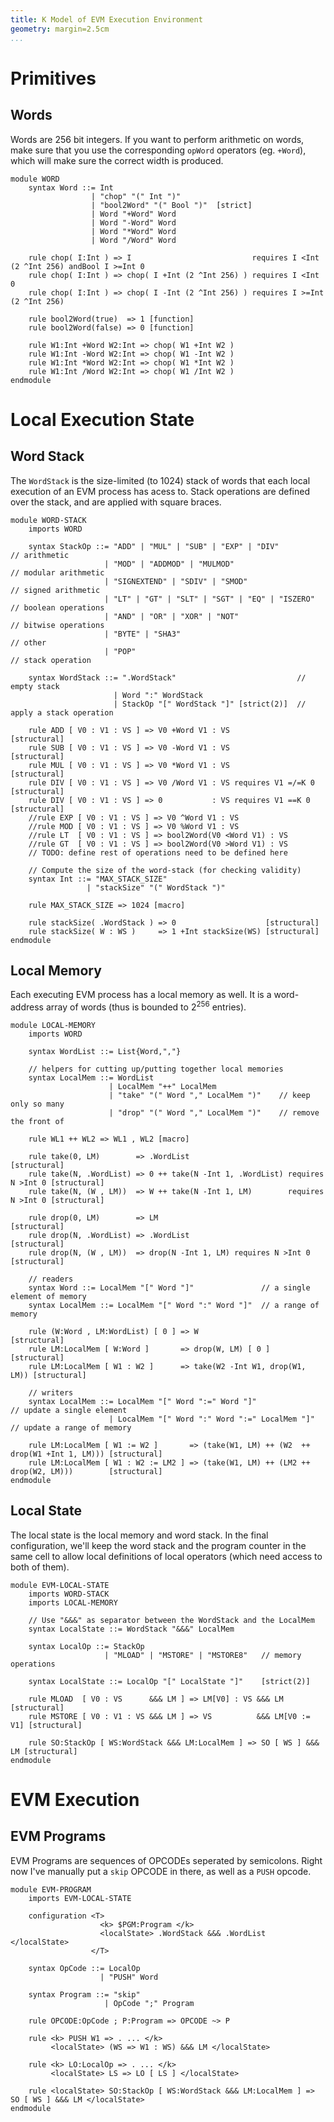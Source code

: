 ```yaml
---
title: K Model of EVM Execution Environment
geometry: margin=2.5cm
...
```



Primitives
==========

Words
-----

Words are 256 bit integers. If you want to perform arithmetic on words, make
sure that you use the corresponding `opWord` operators (eg. `+Word`), which will
make sure the correct width is produced.

```k
module WORD
    syntax Word ::= Int
                  | "chop" "(" Int ")"
                  | "bool2Word" "(" Bool ")"  [strict]
                  | Word "+Word" Word
                  | Word "-Word" Word
                  | Word "*Word" Word
                  | Word "/Word" Word

    rule chop( I:Int ) => I                           requires I <Int (2 ^Int 256) andBool I >=Int 0
    rule chop( I:Int ) => chop( I +Int (2 ^Int 256) ) requires I <Int 0
    rule chop( I:Int ) => chop( I -Int (2 ^Int 256) ) requires I >=Int (2 ^Int 256)

    rule bool2Word(true)  => 1 [function]
    rule bool2Word(false) => 0 [function]

    rule W1:Int +Word W2:Int => chop( W1 +Int W2 )
    rule W1:Int -Word W2:Int => chop( W1 -Int W2 )
    rule W1:Int *Word W2:Int => chop( W1 *Int W2 )
    rule W1:Int /Word W2:Int => chop( W1 /Int W2 )
endmodule
```


Local Execution State
=====================

Word Stack
----------

The `WordStack` is the size-limited (to 1024) stack of words that each local
execution of an EVM process has acess to. Stack operations are defined over the
stack, and are applied with square braces.

```k
module WORD-STACK
    imports WORD

    syntax StackOp ::= "ADD" | "MUL" | "SUB" | "EXP" | "DIV"            // arithmetic
                     | "MOD" | "ADDMOD" | "MULMOD"                      // modular arithmetic
                     | "SIGNEXTEND" | "SDIV" | "SMOD"                   // signed arithmetic
                     | "LT" | "GT" | "SLT" | "SGT" | "EQ" | "ISZERO"    // boolean operations
                     | "AND" | "OR" | "XOR" | "NOT"                     // bitwise operations
                     | "BYTE" | "SHA3"                                  // other
                     | "POP"                                            // stack operation

    syntax WordStack ::= ".WordStack"                           // empty stack
                       | Word ":" WordStack
                       | StackOp "[" WordStack "]" [strict(2)]  // apply a stack operation

    rule ADD [ V0 : V1 : VS ] => V0 +Word V1 : VS                    [structural]
    rule SUB [ V0 : V1 : VS ] => V0 -Word V1 : VS                    [structural]
    rule MUL [ V0 : V1 : VS ] => V0 *Word V1 : VS                    [structural]
    rule DIV [ V0 : V1 : VS ] => V0 /Word V1 : VS requires V1 =/=K 0 [structural]
    rule DIV [ V0 : V1 : VS ] => 0           : VS requires V1 ==K 0  [structural]
    //rule EXP [ V0 : V1 : VS ] => V0 ^Word V1 : VS
    //rule MOD [ V0 : V1 : VS ] => V0 %Word V1 : VS
    //rule LT  [ V0 : V1 : VS ] => bool2Word(V0 <Word V1) : VS
    //rule GT  [ V0 : V1 : VS ] => bool2Word(V0 >Word V1) : VS
    // TODO: define rest of operations need to be defined here

    // Compute the size of the word-stack (for checking validity)
    syntax Int ::= "MAX_STACK_SIZE"
                 | "stackSize" "(" WordStack ")"

    rule MAX_STACK_SIZE => 1024 [macro]

    rule stackSize( .WordStack ) => 0                    [structural]
    rule stackSize( W : WS )     => 1 +Int stackSize(WS) [structural]
endmodule
```

Local Memory
------------

Each executing EVM process has a local memory as well. It is a word-address
array of words (thus is bounded to $2^256$ entries).

```k
module LOCAL-MEMORY
    imports WORD

    syntax WordList ::= List{Word,","}

    // helpers for cutting up/putting together local memories
    syntax LocalMem ::= WordList
                      | LocalMem "++" LocalMem
                      | "take" "(" Word "," LocalMem ")"    // keep only so many
                      | "drop" "(" Word "," LocalMem ")"    // remove the front of

    rule WL1 ++ WL2 => WL1 , WL2 [macro]

    rule take(0, LM)        => .WordList                                        [structural]
    rule take(N, .WordList) => 0 ++ take(N -Int 1, .WordList) requires N >Int 0 [structural]
    rule take(N, (W , LM))  => W ++ take(N -Int 1, LM)        requires N >Int 0 [structural]

    rule drop(0, LM)        => LM                                   [structural]
    rule drop(N, .WordList) => .WordList                            [structural]
    rule drop(N, (W , LM))  => drop(N -Int 1, LM) requires N >Int 0 [structural]

    // readers
    syntax Word ::= LocalMem "[" Word "]"               // a single element of memory
    syntax LocalMem ::= LocalMem "[" Word ":" Word "]"  // a range of memory

    rule (W:Word , LM:WordList) [ 0 ] => W                              [structural]
    rule LM:LocalMem [ W:Word ]       => drop(W, LM) [ 0 ]              [structural]
    rule LM:LocalMem [ W1 : W2 ]      => take(W2 -Int W1, drop(W1, LM)) [structural]

    // writers
    syntax LocalMem ::= LocalMem "[" Word ":=" Word "]"                 // update a single element
                      | LocalMem "[" Word ":" Word ":=" LocalMem "]"    // update a range of memory

    rule LM:LocalMem [ W1 := W2 ]       => (take(W1, LM) ++ (W2  ++ drop(W1 +Int 1, LM))) [structural]
    rule LM:LocalMem [ W1 : W2 := LM2 ] => (take(W1, LM) ++ (LM2 ++ drop(W2, LM)))        [structural]
endmodule
```

Local State
-----------

The local state is the local memory and word stack. In the final configuration,
we'll keep the word stack and the program counter in the same cell to allow
local definitions of local operators (which need access to both of them).

```k
module EVM-LOCAL-STATE
    imports WORD-STACK
    imports LOCAL-MEMORY

    // Use "&&&" as separator between the WordStack and the LocalMem
    syntax LocalState ::= WordStack "&&&" LocalMem

    syntax LocalOp ::= StackOp
                     | "MLOAD" | "MSTORE" | "MSTORE8"   // memory operations

    syntax LocalState ::= LocalOp "[" LocalState "]"    [strict(2)]

    rule MLOAD  [ V0 : VS      &&& LM ] => LM[V0] : VS &&& LM           [structural]
    rule MSTORE [ V0 : V1 : VS &&& LM ] => VS          &&& LM[V0 := V1] [structural]

    rule SO:StackOp [ WS:WordStack &&& LM:LocalMem ] => SO [ WS ] &&& LM [structural]
endmodule
```


EVM Execution
=============

EVM Programs
------------

EVM Programs are sequences of OPCODEs seperated by semicolons. Right now I've
manually put a `skip` OPCODE in there, as well as a `PUSH` opcode.

```k
module EVM-PROGRAM
    imports EVM-LOCAL-STATE

    configuration <T>
                    <k> $PGM:Program </k>
                    <localState> .WordStack &&& .WordList </localState>
                  </T>

    syntax OpCode ::= LocalOp
                    | "PUSH" Word

    syntax Program ::= "skip"
                     | OpCode ";" Program

    rule OPCODE:OpCode ; P:Program => OPCODE ~> P

    rule <k> PUSH W1 => . ... </k>
         <localState> (WS => W1 : WS) &&& LM </localState>

    rule <k> LO:LocalOp => . ... </k>
         <localState> LS => LO [ LS ] </localState>

    rule <localState> SO:StackOp [ WS:WordStack &&& LM:LocalMem ] => SO [ WS ] &&& LM </localState>
endmodule
```





